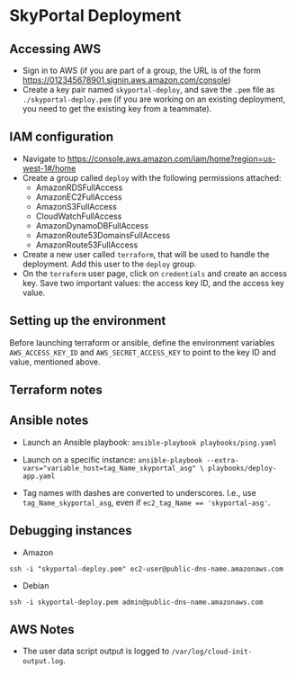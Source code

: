 # SkyPortal Deployment

## Accessing AWS

- Sign in to AWS (if you are part of a group, the URL is of the form
  https://012345678901.signin.aws.amazon.com/console)
- Create a key pair named `skyportal-deploy`, and save the `.pem` file
  as `./skyportal-deploy.pem` (if you are working on an existing
  deployment, you need to get the existing key from a teammate).

## IAM configuration

- Navigate to
  https://console.aws.amazon.com/iam/home?region=us-west-1#/home
- Create a group called `deploy` with the following permissions attached:
  - AmazonRDSFullAccess
  - AmazonEC2FullAccess
  - AmazonS3FullAccess
  - CloudWatchFullAccess
  - AmazonDynamoDBFullAccess
  - AmazonRoute53DomainsFullAccess
  - AmazonRoute53FullAccess
- Create a new user called `terraform`, that will be used to handle
  the deployment.  Add this user to the `deploy` group.
- On the `terraform` user page, click on `credentials` and create an
  access key.  Save two important values: the access key ID, and the
  access key value.

## Setting up the environment

Before launching terraform or ansible, define the environment
variables `AWS_ACCESS_KEY_ID` and `AWS_SECRET_ACCESS_KEY` to point to
the key ID and value, mentioned above.

## Terraform notes

## Ansible notes

- Launch an Ansible playbook: `ansible-playbook playbooks/ping.yaml`

- Launch on a specific instance:
  ``ansible-playbook --extra-vars="variable_host=tag_Name_skyportal_asg" \
      playbooks/deploy-app.yaml``

- Tag names with dashes are converted to underscores.  I.e., use
  `tag_Name_skyportal_asg`, even if `ec2_tag_Name == 'skyportal-asg'`.

## Debugging instances

- Amazon

`ssh -i "skyportal-deploy.pem" ec2-user@public-dns-name.amazonaws.com`

- Debian

`ssh -i skyportal-deploy.pem admin@public-dns-name.amazonaws.com`

## AWS Notes

- The user data script output is logged to `/var/log/cloud-init-output.log`.
